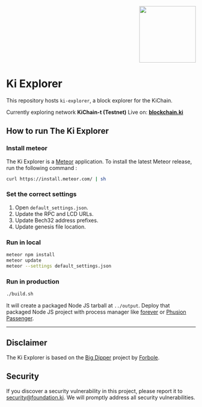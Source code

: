 <p align="right">
    <img width=150px src="https://wallet-testnet.blockchain.ki/static/img/icons/ki-chain.png" />
</p>

# Ki Explorer
This repository hosts `ki-explorer`, a block explorer for the KiChain.

Currently exploring network **KiChain-t (Testnet)** Live on: **[blockchain.ki](https://blockchain.ki)**

## How to run The  Ki Explorer
### Install meteor
The Ki Explorer is a [Meteor](https://www.meteor.com/) application. To install the latest Meteor release, run the following command :
```sh
curl https://install.meteor.com/ | sh
```

### Set the correct settings
1.  Open `default_settings.json`.
2.  Update the RPC and LCD URLs.
3.  Update Bech32 address prefixes.
4.  Update genesis file location.

### Run in local

```sh
meteor npm install
meteor update
meteor --settings default_settings.json
```

### Run in production

```sh
./build.sh
```

It will create a packaged Node JS tarball at `../output`. Deploy that packaged Node JS project with process manager like [forever](https://www.npmjs.com/package/forever) or [Phusion Passenger](https://www.phusionpassenger.com/library/walkthroughs/basics/nodejs/fundamental_concepts.html).

* * *

## Disclaimer

The Ki Explorer is based on the [Big Dipper](https://github.com/forbole/big-dipper) project by [Forbole](https://github.com/forbole).

## Security
If you discover a security vulnerability in this project, please report it to security@foundation.ki. We will promptly address all security vulnerabilities.
